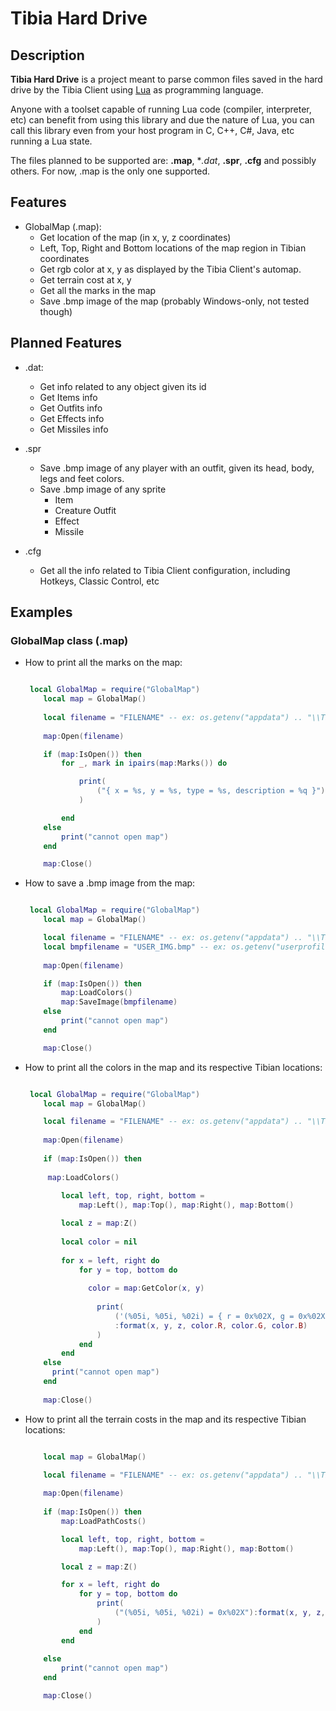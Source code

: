 # Tibia Hard Drive

## Description

**Tibia Hard Drive** is a project meant to parse common files saved in the hard drive by the Tibia Client using [Lua](http://www.lua.org) as programming language.

Anyone with a toolset capable of running Lua code (compiler, interpreter, etc) can benefit from using this library and due the nature of Lua, you can call this library even from your host program in C, C++, C#, Java, etc running a Lua state.

The files planned to be supported are: **.map**, **.dat*, **.spr**, **.cfg** and possibly others. For now, .map is the only one supported.

## Features

* GlobalMap (.map):
  * Get location of the map (in x, y, z coordinates)
  * Left, Top, Right and Bottom locations of the map region in Tibian coordinates
  * Get rgb color at x, y as displayed by the Tibia Client's automap.
  * Get terrain cost at x, y
  * Get all the marks in the map
  * Save .bmp image of the map (probably Windows-only, not tested though)

## Planned Features

* .dat:
  * Get info related to any object given its id
  * Get Items info
  * Get Outfits info
  * Get Effects info
  * Get Missiles info

* .spr
  * Save .bmp image of any player with an outfit, given its head, body, legs and feet colors.
  * Save .bmp image of any sprite
    * Item
    * Creature Outfit
    * Effect
    * Missile

* .cfg
  * Get all the info related to Tibia Client configuration, including Hotkeys, Classic Control, etc

## Examples

### GlobalMap class (.map)
* How to print all the marks on the map:
    ```lua

     local GlobalMap = require("GlobalMap")
    	local map = GlobalMap()
    	
    	local filename = "FILENAME" -- ex: os.getenv("appdata") .. "\\Tibia\\Automap\\12812507.map"
    	
    	map:Open(filename)
    
    	if (map:IsOpen()) then
    		for _, mark in ipairs(map:Marks()) do
    
    			print(
    				("{ x = %s, y = %s, type = %s, description = %q }"):format(mark.X, mark.Y, mark.Type, mark.Description)
    			)
    
    		end
    	else
    		print("cannot open map")
    	end
    
    	map:Close()

* How to save a .bmp image from the map:
    ```lua

     local GlobalMap = require("GlobalMap")
    	local map = GlobalMap()
    
    	local filename = "FILENAME" -- ex: os.getenv("appdata") .. "\\Tibia\\Automap\\12812507.map"
    	local bmpfilename = "USER_IMG.bmp" -- ex: os.getenv("userprofile") .. "\\venore.bmp"
    	
    	map:Open(filename)
    
    	if (map:IsOpen()) then
    		map:LoadColors()
    		map:SaveImage(bmpfilename)
    	else
    		print("cannot open map")
    	end
    
    	map:Close()

* How to print all the colors in the map and its respective Tibian locations:
    ```lua

     local GlobalMap = require("GlobalMap")
    	local map = GlobalMap()
    
    	local filename = "FILENAME" -- ex: os.getenv("appdata") .. "\\Tibia\\Automap\\12812507.map"
    	
    	map:Open(filename)
    	
    	if (map:IsOpen()) then
    	  
    	 map:LoadColors()
      	
    		local left, top, right, bottom =
    			map:Left(), map:Top(), map:Right(), map:Bottom()
    
    		local z = map:Z()
    		
    		local color = nil
    		
    		for x = left, right do
    			for y = top, bottom do
    			  
    			  color = map:GetColor(x, y)
    			
    				print(
    					('(%05i, %05i, %02i) = { r = 0x%02X, g = 0x%02X, b = 0x%02X }')
    					:format(x, y, z, color.R, color.G, color.B)
    				)
    			end
    		end
    	else
    	  print("cannot open map")
    	end
    	
    	map:Close()

* How to print all the terrain costs in the map and its respective Tibian locations:
    ```lua

    	local map = GlobalMap()
    
    	local filename = "FILENAME" -- ex: os.getenv("appdata") .. "\\Tibia\\Automap\\12812507.map"
    	
    	map:Open(filename)
    	
    	if (map:IsOpen()) then
    		map:LoadPathCosts()
    
    		local left, top, right, bottom =
    			map:Left(), map:Top(), map:Right(), map:Bottom()
    
    		local z = map:Z()
    
    		for x = left, right do
    			for y = top, bottom do
    				print(
    					("(%05i, %05i, %02i) = 0x%02X"):format(x, y, z, map:GetPathCost(x, y))
    				)
    			end
    		end
    		
    	else
    		print("cannot open map")
    	end
    
    	map:Close()
